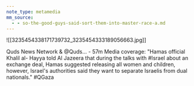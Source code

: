 ```yaml
---
note_type: metamedia
mm_source:
  - - so-the-good-guys-said-sort-them-into-master-race-a.md
---
```


![[3235454338171739732_3235454333189056663.jpg]]

Quds News Network & @Quds... - 57m
Media coverage: "Hamas official Khalil al-
Hayya told Al Jazeera that during the talks
with #Israel about an exchange deal, Hamas
suggested releasing all women and children,
however, Israel's authorities said they want
to separate Israelis from dual nationals."
#QGaza


